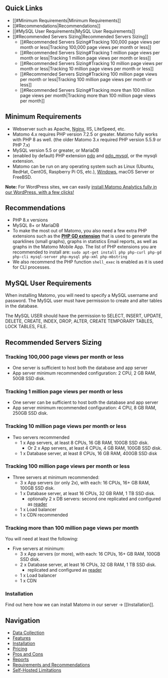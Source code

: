 ## Quick Links

- [[#Minimum Requirements|Minimum Requirements]]
- [[#Recommendations|Recommendations]]
- [[#MySQL User Requirements|MySQL User Requirements]]
- [[#Recommended Servers Sizing|Recommended Servers Sizing]]
  - [[#Recommended Servers Sizing#Tracking 100,000 page views per month or less|Tracking 100,000 page views per month or less]]
  - [[#Recommended Servers Sizing#Tracking 1 million page views per month or less|Tracking 1 million page views per month or less]]
  - [[#Recommended Servers Sizing#Tracking 10 million page views per month or less|Tracking 10 million page views per month or less]]
  - [[#Recommended Servers Sizing#Tracking 100 million page views per month or less|Tracking 100 million page views per month or less]]
  - [[#Recommended Servers Sizing#Tracking more than 100 million page views per month|Tracking more than 100 million page views per month]]

## Minimum Requirements

- Webserver such as Apache, [Nginx](https://github.com/matomo-org/matomo-nginx), IIS, LiteSpeed, etc.
- Matomo 4.x requires PHP version 7.2.5 or greater. Matomo fully works with PHP 8 as well. (the older Matomo 3.x required PHP version 5.5.9 or PHP 7.x)
- MySQL version 5.5 or greater, or MariaDB
- (enabled by default) PHP extension [pdo](http://php.net/pdo) and [pdo_mysql](http://php.net/pdo_mysql), or the mysqli extension.
- Matomo can be run on any operating system such as Linux (Ubuntu, RedHat, CentOS, Raspberry Pi OS, etc.), [Windows](https://matomo.org/faq/matomo-on-windows/), macOS Server or FreeBSD.

**Note:** For WordPress sites, we can easily [install Matomo Analytics fully in our WordPress, with a few clicks!](https://wordpress.org/plugins/matomo/)

## Recommendations

- PHP 8.x versions
- MySQL 8+ or MariaDB
- To make the most out of Matomo, you also need a few extra PHP extensions such as the **[PHP GD extension](https://matomo.org/faq/troubleshooting/faq_34/)** that is used to generate the sparklines (small graphs), graphs in statistics Email reports, as well as graphs in the Matomo Mobile App. The list of PHP extensions you are recommended to install are:
  `sudo apt-get install php php-curl php-gd php-cli mysql-server php-mysql php-xml php-mbstring`
- We also recommend the PHP function `shell_exec` is enabled as it is used for CLI processes.

## MySQL User Requirements

When installing Matomo, you will need to specify a MySQL username and password. The MySQL user must have permission to create and alter tables in the database.

The MySQL USER should have the permission to SELECT, INSERT, UPDATE, DELETE, CREATE, INDEX, DROP, ALTER, CREATE TEMPORARY TABLES, LOCK TABLES, FILE.

## Recommended Servers Sizing

### Tracking 100,000 page views per month or less

- One server is sufficient to host both the database and app server
- App server minimum recommended configuration: 2 CPU, 2 GB RAM, 50GB SSD disk.

### Tracking 1 million page views per month or less

- One server can be sufficient to host both the database and app server
- App server minimum recommended configuration: 4 CPU, 8 GB RAM, 250GB SSD disk.

### Tracking 10 million page views per month or less

- Two servers recommended
  - 1 x App servers, at least 8 CPUs, 16 GB RAM, 100GB SSD disk.
    - Or 2 x App servers, at least 4 CPUs, 4 GB RAM, 100GB SSD disk.
  - 1 x Database server, at least 8 CPUs, 16 GB RAM, 400GB SSD disk

### Tracking 100 million page views per month or less

- Three servers at minimum recommended:
  - 3 x App servers (or only 2x), with each: 16 CPUs, 16+ GB RAM, 100GB SSD disk.
  - 1 x Database server, at least 16 CPUs, 32 GB RAM, 1 TB SSD disk.
    - optionally 2 x DB servers: second one replicated and configured as [reader](https://matomo.org/faq/how-to-install/faq_35746/)
  - 1 x Load balancer
  - 1 x CDN recommended

### Tracking more than 100 million page views per month

You will need at least the following:

- Five servers at minimum:
  - 3 x App servers (or more), with each: 16 CPUs, 16+ GB RAM, 100GB SSD disk.
  - 2 x Database server, at least 16 CPUs, 32 GB RAM, 1 TB SSD disk.
    - replicated and configured as [reader](https://matomo.org/faq/how-to-install/faq_35746/)
  - 1 x Load balancer
  - 1 x CDN

### Installation

Find out here how we can install Matomo in our server -> [[Installation]].

## Navigation

- [Data Collection](Data%20Collection.md)
- [Features](Features.md)
- [Installation](Installation.md)
- [Pricing](Pricing.md)
- [Pros and Cons](Pros%20and%20Cons.md)
- [Reports](Reports.md)
- [Requirements and Recommendations](Requirements%20and%20Recommendations.md)
- [Self-Hosted Limitations](Self-Hosted%20Limitations.md)
